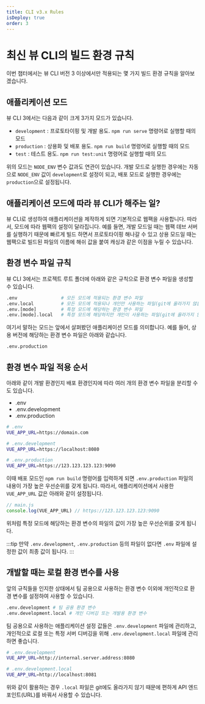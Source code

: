 ```yaml
---
title: CLI v3.x Rules
isDeploy: true
order: 3
---
```


# 최신 뷰 CLI의 빌드 환경 규칙

이번 챕터에서는 뷰 CLI 버전 3 이상에서만 적용되는 몇 가지 빌드 환경 규칙을 알아보겠습니다.

## 애플리케이션 모드

뷰 CLI 3에서는 다음과 같이 크게 3가지 모드가 있습니다.

- `development` : 프로토타이핑 및 개발 용도. `npm run serve` 명령어로 실행할 때의 모드
- `production` : 상용화 및 배포 용도. `npm run build` 명령어로 실행할 때의 모드
- `test` : 테스트 용도. `npm run test:unit` 명령어로 실행할 때의 모드

위의 모드는 `NODE_ENV` 변수 값과도 연관이 있습니다. 개발 모드로 실행한 경우에는 자동으로 `NODE_ENV` 값이 `development`로 설정이 되고, 배포 모드로 실행한 경우에는 `production`으로 설정됩니다.

## 애플리케이션 모드에 따라 뷰 CLI가 해주는 일?

뷰 CLI로 생성하여 애플리케이션을 제작하게 되면 기본적으로 웹팩을 사용합니다. 따라서, 모드에 따라 웹팩의 설정이 달라집니다. 예를 들면, 개발 모드일 때는 웹팩 데브 서버를 실행하기 때문에 빠르게 빌드 하면서 프로토타이핑 해나갈 수 있고 상용 모드일 때는 웹팩으로 빌드된 파일의 이름에 해쉬 값을 붙여 캐싱과 같은 이점을 누릴 수 있습니다.

## 환경 변수 파일 규칙

뷰 CLI 3에서는 프로젝트 루트 폴더에 아래와 같은 규칙으로 환경 변수 파일을 생성할 수 있습니다.

```bash
.env                # 모든 모드에 적용되는 환경 변수 파일
.env.local          # 모든 모드에 적용되나 개인만 사용하는 파일(git에 올라가지 않음)
.env.[mode]         # 특정 모드에 해당하는 환경 변수 파일
.env.[mode].local   # 특정 모드에 해당하지만 개인이 사용하는 파일(git에 올라가지 않음)
```

여기서 말하는 모드는 앞에서 살펴봤던 애플리케이션 모드를 의미합니다. 예를 들어, 상용 버전에 해당하는 환경 변수 파일은 아래와 같습니다.

```bash
.env.production
```

## 환경 변수 파일 적용 순서

아래와 같이 개발 환경인지 배포 환경인지에 따라 여러 개의 환경 변수 파일을 분리할 수도 있습니다.

- .env
- .env.development
- .env.production

```bash
# .env
VUE_APP_URL=https://domain.com
```

```bash
# .env.development
VUE_APP_URL=https://localhost:8080
```

```bash
# .env.production
VUE_APP_URL=https://123.123.123.123:9090
```

이때 배포 모드인 `npm run build` 명령어를 입력하게 되면 `.env.production` 파일의 내용이 가장 높은 우선순위를 갖게 됩니다. 따라서, 애플리케이션에서 사용한 `VUE_APP_URL` 값은 아래와 같이 설정됩니다.

```js
// main.js
console.log(VUE_APP_URL) // https://123.123.123.123:9090
```

위처럼 특정 모드에 해당하는 환경 변수의 파일의 값이 가장 높은 우선순위를 갖게 됩니다.

:::tip
만약 `.env.development`, `.env.production` 등의 파일이 없다면 `.env` 파일에 설정한 값이 최종 값이 됩니다.
:::

## 개발할 때는 로컬 환경 변수를 사용

앞의 규칙들을 인지한 상태에서 팀 공용으로 사용하는 환경 변수 이외에 개인적으로 환경 변수를 설정하여 사용할 수 있습니다.

```bash
.env.development # 팀 공용 환경 변수
.env.development.local # 개인 디버깅 또는 개발용 환경 변수
```

팀 공용으로 사용하는 애플리케이션 설정 값들은 `.env.development` 파일에 관리하고, 개인적으로 로컬 또는 특정 서버 디버깅을 위해 `.env.development.local` 파일에 관리하면 좋습니다.

```bash
# .env.development
VUE_APP_URL=http://internal.server.address:8080
```

```bash
# .env.development.local
VUE_APP_URL=http://localhost:8081
```

위와 같이 활용하는 경우 `.local` 파일은 git에도 올라가지 않기 때문에 편하게 API 엔드포인트(URL)를 바꿔서 사용할 수 있습니다.
